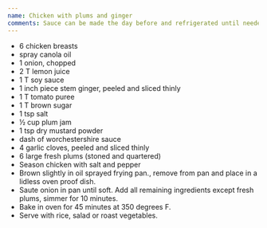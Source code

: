 ```yaml
---
name: Chicken with plums and ginger
comments: Sauce can be made the day before and refrigerated until needed.
---
```


* 6 chicken breasts
* spray canola oil
* 1 onion, chopped
* 2 T lemon juice
* 1 T soy sauce
* 1 inch piece stem ginger, peeled and sliced thinly
* 1 T tomato puree
* 1 T brown sugar
* 1 tsp salt
*  ½ cup plum jam
* 1 tsp dry mustard powder
* dash of worchestershire sauce
* 4 garlic cloves, peeled and sliced thinly
* 6 large fresh plums (stoned and quartered)
* Season chicken with salt and pepper
* Brown slightly in oil sprayed frying pan., remove from pan and place in a lidless oven proof dish.
* Saute onion in pan until soft. Add all remaining ingredients except fresh plums, simmer for 10 minutes.
* Bake in oven for 45 minutes at 350 degrees F.
* Serve with rice, salad or roast vegetables.




